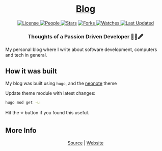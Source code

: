 <div align = "center">

<h1><a href="https://2kabhishek.github.io/blog">Blog</a></h1>

<a href="https://github.com/2KAbhishek/blog/blob/main/LICENSE">
<img alt="License" src="https://img.shields.io/github/license/2kabhishek/blog?style=flat&color=eee&label="> </a>

<a href="https://github.com/2KAbhishek/blog/graphs/contributors">
<img alt="People" src="https://img.shields.io/github/contributors/2kabhishek/blog?style=flat&color=ffaaf2&label=People"> </a>

<a href="https://github.com/2KAbhishek/blog/stargazers">
<img alt="Stars" src="https://img.shields.io/github/stars/2kabhishek/blog?style=flat&color=98c379&label=Stars"></a>

<a href="https://github.com/2KAbhishek/blog/network/members">
<img alt="Forks" src="https://img.shields.io/github/forks/2kabhishek/blog?style=flat&color=66a8e0&label=Forks"> </a>

<a href="https://github.com/2KAbhishek/blog/watchers">
<img alt="Watches" src="https://img.shields.io/github/watchers/2kabhishek/blog?style=flat&color=f5d08b&label=Watches"> </a>

<a href="https://github.com/2KAbhishek/blog/pulse">
<img alt="Last Updated" src="https://img.shields.io/github/last-commit/2kabhishek/blog?style=flat&color=e06c75&label="> </a>

<h3>Thoughts of a Passion Driven Developer 🧑‍💻🖋</h3>

</div>

My personal blog where I write about software development, computers and tech in general.

## How it was built

My blog was built using `hugo`, and the [neonote](https://github.com/2kabhishek/neonote) theme

Update theme module with latest changes:

```bash
hugo mod get -u
```

Hit the ⭐ button if you found this useful.

## More Info

<div align="center">

<a href="https://github.com/2KAbhishek/blog">Source</a> | <a href="https://2kabhishek.github.io/blog">Website</a>

</div>
